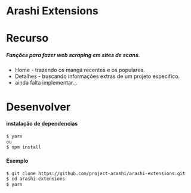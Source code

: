 # Arashi Extensions

# Recurso
##### Funções para fazer web scraping em sites de scans.
- Home - trazendo os mangá recentes e os populares.
- Detalhes - buscando informações extras de um projeto especifico.
- ainda falta implementar...

# Desenvolver
#### instalação de dependencias
```bash
$ yarn
ou
$ npm install
```

#### Exemplo

```bash
$ git clone https://github.com/project-arashi/arashi-extensions.git
$ cd arashi-extensions
$ yarn 
```